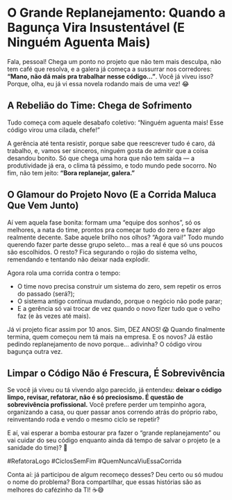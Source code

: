# O Grande Replanejamento: Quando a Bagunça Vira Insustentável (E Ninguém Aguenta Mais)

Fala, pessoal! Chega um ponto no projeto que não tem mais desculpa, não tem café que resolva, e a galera já começa a sussurrar nos corredores: **“Mano, não dá mais pra trabalhar nesse código...”**. Você já viveu isso? Porque, olha, eu já vi essa novela rodando mais de uma vez! 😂

## A Rebelião do Time: Chega de Sofrimento

Tudo começa com aquele desabafo coletivo:
“Ninguém aguenta mais! Esse código virou uma cilada, chefe!”

A gerência até tenta resistir, porque sabe que reescrever tudo é caro, dá trabalho, e, vamos ser sinceros, ninguém gosta de admitir que a coisa desandou bonito. Só que chega uma hora que não tem saída — a produtividade já era, o clima tá péssimo, e todo mundo pede socorro. No fim, não tem jeito: **“Bora replanejar, galera.”**

## O Glamour do Projeto Novo (E a Corrida Maluca Que Vem Junto)

Aí vem aquela fase bonita: formam uma “equipe dos sonhos”, só os melhores, a nata do time, prontos pra começar tudo do zero e fazer algo realmente decente. Sabe aquele brilho nos olhos? “Agora vai!” Todo mundo querendo fazer parte desse grupo seleto... mas a real é que só uns poucos são escolhidos. O resto? Fica segurando o rojão do sistema velho, remendando e tentando não deixar nada explodir.

Agora rola uma corrida contra o tempo:

* O time novo precisa construir um sistema do zero, sem repetir os erros do passado (será?);
* O sistema antigo continua mudando, porque o negócio não pode parar;
* E a gerência só vai trocar de vez quando o novo fizer tudo que o velho faz (e às vezes até mais).

Já vi projeto ficar assim por 10 anos. Sim, DEZ ANOS! 😱 Quando finalmente termina, quem começou nem tá mais na empresa. E os novos? Já estão pedindo replanejamento de novo porque... adivinha? O código virou bagunça outra vez.

## Limpar o Código Não é Frescura, É Sobrevivência

Se você já viveu ou tá vivendo algo parecido, já entendeu: **deixar o código limpo, revisar, refatorar, não é só preciosismo. É questão de sobrevivência profissional.**
Você prefere perder um tempinho agora, organizando a casa, ou quer passar anos correndo atrás do próprio rabo, reinventando roda e vendo o mesmo ciclo se repetir?

E aí, vai esperar a bomba estourar pra fazer o “grande replanejamento” ou vai cuidar do seu código enquanto ainda dá tempo de salvar o projeto (e a sanidade do time)? 🤔

\#RefatoraLogo #CiclosSemFim #QuemNuncaViuEssaCorrida

Conta aí: já participou de algum recomeço desses? Deu certo ou só mudou o nome do problema? Bora compartilhar, que essas histórias são as melhores do cafézinho da TI! ☕😅
